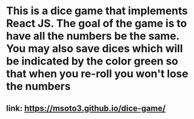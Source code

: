 # This is a dice game that implements React JS. The goal of the game is to have all the numbers be the same. You may also save dices which will be indicated by the color green so that when you re-roll you won't lose the numbers

## link: https://msoto3.github.io/dice-game/
